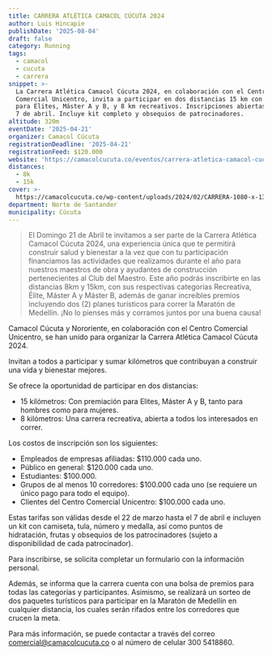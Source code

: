 ```yaml
---
title: CARRERA ATLÉTICA CAMACOL CÚCUTA 2024
author: Luis Hincapie
publishDate: '2025-08-04'
draft: false
category: Running
tags:
  - camacol
  - cucuta
  - carrera
snippet: >-
  La Carrera Atlética Camacol Cúcuta 2024, en colaboración con el Centro
  Comercial Unicentro, invita a participar en dos distancias 15 km con premios
  para Elites, Máster A y B, y 8 km recreativos. Inscripciones abiertas hasta el
  7 de abril. Incluye kit completo y obsequios de patrocinadores.
altitude: 320m
eventDate: '2025-04-21'
organizer: Camacol Cúcuta
registrationDeadline: '2025-04-21'
registrationFeed: $120.000
website: 'https://camacolcucuta.co/eventos/carrera-atletica-camacol-cucuta-2024/'
distances:
  - 8k
  - 15k
cover: >-
  https://camacolcucuta.co/wp-content/uploads/2024/02/CARRERA-1080-x-1350-px-1-1-819x1024.png
department: Norte de Santander
municipality: Cúcuta
---
```


> El Domingo 21 de Abril te invitamos a ser parte de la Carrera Atlética Camacol Cúcuta 2024, una experiencia única que
> te permitirá construir salud y bienestar a la vez que con tu participación financiamos las actividades que realizamos
> durante el año para nuestros maestros de obra y ayudantes de construcción pertenecientes al Club del Maestro. Este año
> podrás inscribirte en las distancias 8km y 15km, con sus respectivas categorías Recreativa, Élite, Máster A y Máster
> B, además de ganar increíbles premios incluyendo dos (2) planes turísticos para correr la Maratón de Medellín. ¡No lo
> pienses más y corramos juntos por una buena causa!

Camacol Cúcuta y Nororiente, en colaboración con el Centro Comercial Unicentro, se han unido para organizar la Carrera
Atlética Camacol Cúcuta 2024.

Invitan a todos a participar y sumar kilómetros que contribuyan a construir una vida y bienestar mejores.

Se ofrece la oportunidad de participar en dos distancias:

- 15 kilómetros: Con premiación para Elites, Máster A y B, tanto para hombres como para mujeres.
- 8 kilómetros: Una carrera recreativa, abierta a todos los interesados en correr.

Los costos de inscripción son los siguientes:

- Empleados de empresas afiliadas: $110.000 cada uno.
- Público en general: $120.000 cada uno.
- Estudiantes: $100.000.
- Grupos de al menos 10 corredores: $100.000 cada uno (se requiere un único pago para todo el equipo).
- Clientes del Centro Comercial Unicentro: $100.000 cada uno.

Estas tarifas son válidas desde el 22 de marzo hasta el 7 de abril e incluyen un kit con camiseta, tula, número y
medalla, así como puntos de hidratación, frutas y obsequios de los patrocinadores (sujeto a disponibilidad de cada
patrocinador).

Para inscribirse, se solicita completar un formulario con la información personal.

Además, se informa que la carrera cuenta con una bolsa de premios para todas las categorías y participantes. Asimismo,
se realizará un sorteo de dos paquetes turísticos para participar en la Maratón de Medellín en cualquier distancia, los
cuales serán rifados entre los corredores que crucen la meta.

Para más información, se puede contactar a través del correo comercial@camacolcucuta.co o al número de celular 300 5418860.
